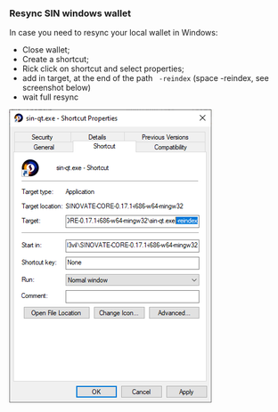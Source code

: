 ### Resync SIN windows wallet

In case you need to resync your local wallet in Windows:<br>
* Close wallet;
* Create a shortcut;
* Rick click on shortcut and select properties;
* add in target, at the end of the path ` -reindex` (space -reindex, see screenshot below)
* wait full resync

![](/docs/assets/misc/win_wallet_reindex.png)
